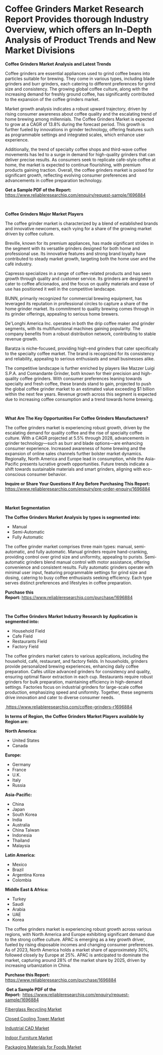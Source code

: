 <p><h1>Coffee Grinders Market Research Report Provides thorough Industry Overview, which offers an In-Depth Analysis of Product Trends and New Market Divisions</h1></p><p><strong>Coffee Grinders Market Analysis and Latest Trends</strong></p>
<p><p>Coffee grinders are essential appliances used to grind coffee beans into particles suitable for brewing. They come in various types, including blade grinders and burr grinders, each catering to different preferences for grind size and consistency. The growing global coffee culture, along with the increasing demand for freshly ground coffee, has significantly contributed to the expansion of the coffee grinders market.</p><p>Market growth analysis indicates a robust upward trajectory, driven by rising consumer awareness about coffee quality and the escalating trend of home brewing among millennials. The Coffee Grinders Market is expected to grow at a CAGR of 13.8% during the forecast period. This growth is further fueled by innovations in grinder technology, offering features such as programmable settings and integrated scales, which enhance user experience. </p><p>Additionally, the trend of specialty coffee shops and third-wave coffee movements has led to a surge in demand for high-quality grinders that can deliver precise results. As consumers seek to replicate café-style coffee at home, the market is expected to continue flourishing, with premium products gaining traction. Overall, the coffee grinders market is poised for significant growth, reflecting evolving consumer preferences and advancements in coffee preparation technology.</p></p>
<p><strong>Get a Sample PDF of the Report:&nbsp;</strong> <a href="https://www.reliableresearchiq.com/enquiry/request-sample/1696884?utm_campaign=1783&utm_medium=2&utm_source=Github&utm_content=ia&utm_term=20102024&utm_id=coffee-grinders">https://www.reliableresearchiq.com/enquiry/request-sample/1696884</a></p>
<p>&nbsp;</p>
<p><strong>Coffee Grinders Major Market Players</strong></p>
<p><p>The coffee grinder market is characterized by a blend of established brands and innovative newcomers, each vying for a share of the growing market driven by coffee culture. </p><p>Breville, known for its premium appliances, has made significant strides in the segment with its versatile grinders designed for both home and professional use. Its innovative features and strong brand loyalty have contributed to steady market growth, targeting both the home user and the café industry.</p><p>Capresso specializes in a range of coffee-related products and has seen growth through quality and customer service. Its grinders are designed to cater to coffee aficionados, and the focus on quality materials and ease of use has positioned it well in the competitive landscape.</p><p>BUNN, primarily recognized for commercial brewing equipment, has leveraged its reputation in professional circles to capture a share of the home grinder market. Its commitment to quality brewing comes through in its grinder offerings, appealing to serious home brewers.</p><p>De'Longhi America Inc. operates in both the drip coffee maker and grinder segments, with its multifunctional machines gaining popularity. The company benefits from a robust distribution network, contributing to stable revenue growth.</p><p>Baratza is niche-focused, providing high-end grinders that cater specifically to the specialty coffee market. The brand is recognized for its consistency and reliability, appealing to serious enthusiasts and small businesses alike.</p><p>The competitive landscape is further enriched by players like Mazzer Luigi S.P.A. and Comandante Grinder, both known for their precision and high-quality coffee grinders. With consumer preferences leaning towards specialty and fresh coffee, these brands stand to gain, projected to push the global coffee grinder market to an estimated value exceeding $1 billion within the next few years. Revenue growth across this segment is expected due to increasing coffee consumption and a trend towards home brewing.</p></p>
<p>&nbsp;</p>
<p><strong>What Are The Key Opportunities For Coffee Grinders Manufacturers?</strong></p>
<p><p>The coffee grinders market is experiencing robust growth, driven by the escalating demand for quality coffee and the rise of specialty coffee culture. With a CAGR projected at 5.5% through 2028, advancements in grinder technology—such as burr and blade options—are enhancing consumer experience. Increased awareness of home brewing and the expansion of online sales channels further bolster market dynamics. Regionally, North America and Europe lead in consumption, while the Asia-Pacific presents lucrative growth opportunities. Future trends indicate a shift towards sustainable materials and smart grinders, aligning with eco-conscious consumer behavior.</p></p>
<p><strong>Inquire or Share Your Questions If Any Before Purchasing This Report:</strong> <a href="https://www.reliableresearchiq.com/enquiry/pre-order-enquiry/1696884?utm_campaign=1783&utm_medium=2&utm_source=Github&utm_content=ia&utm_term=20102024&utm_id=coffee-grinders">https://www.reliableresearchiq.com/enquiry/pre-order-enquiry/1696884</a></p>
<p>&nbsp;</p>
<p><strong>Market Segmentation</strong></p>
<p><strong>The Coffee Grinders Market Analysis by types is segmented into:</strong></p>
<p><ul><li>Manual</li><li>Semi-Automatic</li><li>Fully Automatic</li></ul></p>
<p><p>The coffee grinder market comprises three main types: manual, semi-automatic, and fully automatic. Manual grinders require hand-cranking, providing control over grind size and uniformity, appealing to purists. Semi-automatic grinders blend manual control with motor assistance, offering convenience and consistent results. Fully automatic grinders operate with minimal user input, featuring programmable settings for grind size and dosing, catering to busy coffee enthusiasts seeking efficiency. Each type serves distinct preferences and lifestyles in coffee preparation.</p></p>
<p><strong>Purchase this Report:&nbsp;</strong><a href="https://www.reliableresearchiq.com/purchase/1696884?utm_campaign=1783&utm_medium=2&utm_source=Github&utm_content=ia&utm_term=20102024&utm_id=coffee-grinders">https://www.reliableresearchiq.com/purchase/1696884</a></p>
<p>&nbsp;</p>
<p><strong>The Coffee Grinders Market Industry Research by Application is segmented into:</strong></p>
<p><ul><li>Household Field</li><li>Cafe Field</li><li>Restaurants Field</li><li>Factory Field</li></ul></p>
<p><p>The coffee grinders market caters to various applications, including the household, café, restaurant, and factory fields. In households, grinders provide personalized brewing experiences, enhancing daily coffee preparation. Cafés utilize advanced grinders for consistency and quality, ensuring optimal flavor extraction in each cup. Restaurants require robust grinders for bulk preparation, maintaining efficiency in high-demand settings. Factories focus on industrial grinders for large-scale coffee production, emphasizing speed and uniformity. Together, these segments drive innovation and cater to diverse consumer needs.</p></p>
<p><a href="https://www.reliableresearchiq.com/coffee-grinders-r1696884?utm_campaign=1783&utm_medium=2&utm_source=Github&utm_content=ia&utm_term=20102024&utm_id=coffee-grinders">&nbsp;https://www.reliableresearchiq.com/coffee-grinders-r1696884</a></p>
<p><strong>In terms of Region, the Coffee Grinders Market Players available by Region are:</strong></p>
<p>
    <p> <strong> North America: </strong>
        <ul>
            <li>United States</li>
            <li>Canada</li>
        </ul>
        </p> 
    <p> <strong> Europe: </strong>
        <ul>
            <li>Germany</li>
            <li>France</li>
            <li>U.K.</li>
            <li>Italy</li>
            <li>Russia</li>
        </ul>
        </p> 
    <p> <strong> Asia-Pacific: </strong>
        <ul>
            <li>China</li>
            <li>Japan</li>
            <li>South Korea</li>
            <li>India</li>
            <li>Australia</li>
            <li>China Taiwan</li>
            <li>Indonesia</li>
            <li>Thailand</li>
            <li>Malaysia</li>
        </ul>
        </p> 
    <p> <strong> Latin America: </strong>
        <ul>
            <li>Mexico</li>
            <li>Brazil</li>
            <li>Argentina Korea</li>
            <li>Colombia</li>
        </ul>
        </p> 
    <p> <strong> Middle East & Africa: </strong>
        <ul>
            <li>Turkey</li>
            <li>Saudi</li>
            <li>Arabia</li>
            <li>UAE</li>
            <li>Korea</li>
        </ul>
    </p>
    </p>
<p><p>The coffee grinders market is experiencing robust growth across various regions, with North America and Europe exhibiting significant demand due to the strong coffee culture. APAC is emerging as a key growth driver, fueled by rising disposable incomes and changing consumer preferences. As of 2023, North America holds a market share of approximately 30%, followed closely by Europe at 25%. APAC is anticipated to dominate the market, capturing around 28% of the market share by 2025, driven by increasing urbanization in China.</p></p>
<p><strong>Purchase this Report: </strong><a href="https://www.reliableresearchiq.com/purchase/1696884?utm_campaign=1783&utm_medium=2&utm_source=Github&utm_content=ia&utm_term=20102024&utm_id=coffee-grinders">https://www.reliableresearchiq.com/purchase/1696884</a></p>
<p>&nbsp;<strong>Get a Sample PDF of the Report:&nbsp;&nbsp;</strong><a href="https://www.reliableresearchiq.com/enquiry/request-sample/1696884?utm_campaign=1783&utm_medium=2&utm_source=Github&utm_content=ia&utm_term=20102024&utm_id=coffee-grinders">https://www.reliableresearchiq.com/enquiry/request-sample/1696884</a></p>
<p><strong></strong></p>
<p><p><a href="https://www.linkedin.com/pulse/fiberglass-recycling-market-size-growth-industry-analysis-segmentation-wu0hc?utm_campaign=1783&utm_medium=2&utm_source=Github&utm_content=ia&utm_term=20102024&utm_id=coffee-grinders">Fiberglass Recycling Market</a></p><p><a href="https://github.com/pinesamshigoz/Market-Research-Report-List-1/blob/main/closed-cooling-tower-market.md?utm_campaign=1783&utm_medium=2&utm_source=Github&utm_content=ia&utm_term=20102024&utm_id=coffee-grinders">Closed Cooling Tower Market</a></p><p><a href="https://www.linkedin.com/pulse/influencing-factors-industrial-cad-market-insights-growth-projections-ylf8c?utm_campaign=1783&utm_medium=2&utm_source=Github&utm_content=ia&utm_term=20102024&utm_id=coffee-grinders">Industrial CAD Market</a></p><p><a href="https://www.linkedin.com/pulse/navigating-global-indoor-furniture-market-from-trends-strategy-7h2nc?utm_campaign=1783&utm_medium=2&utm_source=Github&utm_content=ia&utm_term=20102024&utm_id=coffee-grinders">Indoor Furniture Market</a></p><p><a href="https://www.linkedin.com/pulse/strategic-market-insights-global-packaging-materials-foods-2024-gk1bc?utm_campaign=1783&utm_medium=2&utm_source=Github&utm_content=ia&utm_term=20102024&utm_id=coffee-grinders">Packaging Materials for Foods Market</a></p></p>